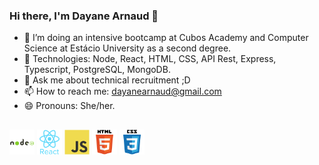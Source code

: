 ### Hi there, I'm Dayane Arnaud 👋

<!--
**DayArnaud/DayArnaud** is a ✨ _special_ ✨ repository because its `README.md` (this file) appears on your GitHub profile.
-->

- 🔭 I’m doing an intensive bootcamp at Cubos Academy and Computer Science at Estácio University as a second degree.
- 🌱 Technologies: Node, React, HTML, CSS, API Rest, Express, Typescript, PostgreSQL, MongoDB.
- 💬 Ask me about technical recruitment ;D
- 📫 How to reach me: dayanearnaud@gmail.com
- 😄 Pronouns: She/her.


##

<div style="display: inline_block">
  <img src="https://raw.githubusercontent.com/devicons/devicon/master/icons/nodejs/nodejs-original-wordmark.svg" width="40" height="40">
  <img src="https://raw.githubusercontent.com/devicons/devicon/master/icons/react/react-original-wordmark.svg"  width="40" height="40">
  <img src="https://raw.githubusercontent.com/devicons/devicon/master/icons/javascript/javascript-original.svg"  width="40" height="40">
  <img src="https://raw.githubusercontent.com/devicons/devicon/master/icons/html5/html5-original-wordmark.svg" width="40" height="40"/> 
  <img src="https://raw.githubusercontent.com/devicons/devicon/master/icons/css3/css3-original-wordmark.svg" width="40" height="40"/>
</div>
  
##
